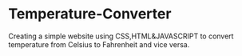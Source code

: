 # Temperature-Converter
Creating a simple website using CSS,HTML&amp;JAVASCRIPT to convert temperature from Celsius to Fahrenheit and vice versa.

